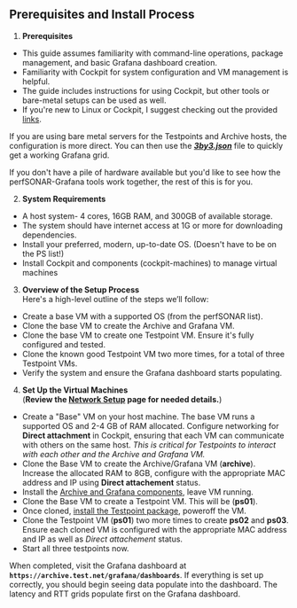 ## Prerequisites and Install Process

1. **Prerequisites**  
- This guide assumes familiarity with command-line operations, package management, and basic Grafana dashboard creation.
- Familiarity with Cockpit for system configuration and VM management is helpful.
- The guide includes instructions for using Cockpit, but other tools or bare-metal setups can be used as well.
- If you're new to Linux or Cockpit, I suggest checking out the provided [links](../Additional-Resources/Cockpit-link.md).

If you are using bare metal servers for the Testpoints and Archive hosts, the configuration is more direct. You can then use the **_[3by3.json](../3by3.json)_** file to quickly get a working Grafana grid.

If you don't have a pile of hardware available but you'd like to see how the perfSONAR-Grafana tools work together, the rest of this is for you.

2. **System Requirements**  
- A host system- 4 cores, 16GB RAM, and 300GB of available storage.
- The system should have internet access at 1G or more for downloading dependencies.
- Install your preferred, modern, up-to-date OS. (Doesn't have to be on the PS list!)
- Install Cockpit and components (cockpit-machines) to manage virtual machines

3. **Overview of the Setup Process**  
Here's a high-level outline of the steps we’ll follow:
- Create a base VM with a supported OS (from the perfSONAR list).
- Clone the base VM to create the Archive and Grafana VM.
- Clone the base VM to create one Testpoint VM. Ensure it's fully configured and tested.
- Clone the known good Testpoint VM two more times, for a total of three Testpoint VMs.
- Verify the system and ensure the Grafana dashboard starts populating.

4. **Set Up the Virtual Machines**  
(**Review the [Network Setup](../Network-Details/Network-spec.md) page for needed details.**)
- Create a "Base" VM on your host machine. The base VM runs a supported OS and 2-4 GB of RAM allocated.  Configure networking for **Direct attachment** in Cockpit, ensuring that each VM can communicate with others on the same host. _This is critical for Testpoints to interact with each other and the Archive and Grafana VM._
- Clone the Base VM to create the Archive/Grafana VM (**archive**).  Increase the allocated RAM to 8GB, configure with the appropriate MAC address and IP using **Direct attachement** status.
- Install the [Archive and Grafana components](../Build-TP-Archive-Grafana-systems/Install-Archive-Grafana.md), leave VM running.
- Clone the Base VM to create a Testpoint VM. This will be (**ps01**).
- Once cloned, [install the Testpoint package](../Build-TP-Archive-Grafana-systems/Install-Testpoint.md), poweroff the VM.  
- Clone the Testpoint VM (**ps01**) two more times to create **ps02** and **ps03**.  Ensure each cloned VM is configured with the appropriate MAC address and IP as well as _Direct attachement_ status.
- Start all three testpoints now.

When completed, visit the Grafana dashboard at **`https://archive.test.net/grafana/dashboards`**. If everything is set up correctly, you should begin seeing data populate into the dashboard. The latency and RTT grids populate first on the Grafana dashboard.

